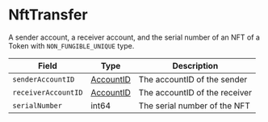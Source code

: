# NftTransfer

A sender account, a receiver account, and the serial number of an NFT of a Token with `NON_FUNGIBLE_UNIQUE` type.

| Field               | Type                      | Description                   |
| ------------------- | ------------------------- | ----------------------------- |
| `senderAccountID`   | [AccountID](accountid.md) | The accountID of the sender   |
| `receiverAccountID` | [AccountID](accountid.md) | The accountID of the receiver |
| `serialNumber`      | int64                     | The serial number of the NFT  |

